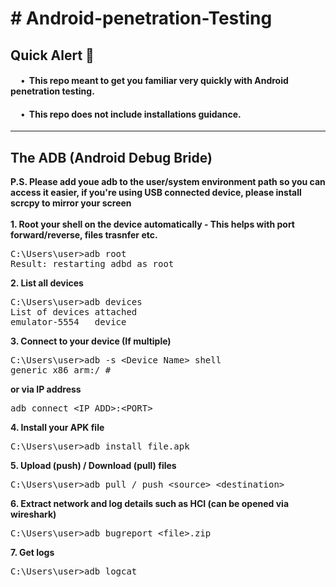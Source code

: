 <h1># Android-penetration-Testing</h1>
<h2>Quick Alert 🚨</h2>
<h4>&nbsp;&nbsp;&nbsp;&nbsp&nbsp;•&nbsp;&nbsp;This repo meant to get you familiar very quickly with Android penetration testing.</h4>
<h4>&nbsp;&nbsp;&nbsp;&nbsp&nbsp;•&nbsp;&nbsp;This repo does not include installations guidance.</h4>
<hr>
<h2>The ADB (Android Debug Bride)</h2>
<b>P.S. Please add youe adb to the user/system environment path so you can access it easier, if you're using USB connected device, please install scrcpy to mirror your screen</b>
<br><br>
<b>1. Root your shell on the device automatically - This helps with port forward/reverse, files trasnfer etc.</b>
<pre>
C:\Users\user>adb root
Result: restarting adbd as root
</pre>
<b>2. List all devices</b>
<pre>
C:\Users\user>adb devices
List of devices attached
emulator-5554   device
</pre>
<b>3. Connect to your device (If multiple)</b>
<pre>
C:\Users\user>adb -s &lt;Device Name&gt; shell
generic_x86_arm:/ #
</pre>
<b>or via IP address</b>
<pre>
adb connect &lt;IP_ADD&gt;:&lt;PORT&gt;
</pre>
<b>4. Install your APK file</b>
<pre>
C:\Users\user>adb install file.apk
</pre>
<b>5. Upload (push) / Download (pull) files</b>
<pre>
C:\Users\user>adb pull / push &lt;source&gt &lt;destination&gt;
</pre>
<b>6. Extract network and log details such as HCI (can be opened via wireshark)</b>
<pre>
C:\Users\user>adb bugreport &lt;file&gt.zip
</pre>
<b>7. Get logs</b>
<pre>
C:\Users\user>adb logcat
</pre>
